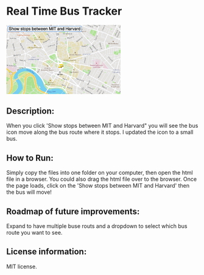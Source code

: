 # Real Time Bus Tracker

<img src = "https://github.com/jessica-medley/real-time-bus-tracker/blob/main/bustrackerscreenshot.png" width='300'/>

## Description: 
When you click 'Show stops between MIT and Harvard" you will see the bus icon move along the bus route where it stops. I updated the icon to a small bus. 

## How to Run: 
Simply copy the files into one folder on your computer, then open the html file in a browser. You could also drag the html file over to the browser. Once the page loads, click on the 'Show stops between MIT and Harvard' then the bus will move!

## Roadmap of future improvements: 
Expand to have multiple buse routs and a dropdown to select which bus route you want to see.

## License information: 
MIT license. 

